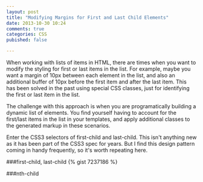 ```yaml
---
layout: post
title: "Modifying Margins for First and Last Child Elements"
date: 2013-10-30 10:24
comments: true
categories: CSS
pubished: false

---
```

When working with lists of items in HTML, there are times when you want to modify the styling for first or last items in the list. For example, maybe you want a margin of 10px between each element in the list, and also an additional buffer of 10px before the first item and after the last item. This has been solved in the past using special CSS classes, just for identifying the first or last item in the list.  

The challenge with this approach is when you are programatically building a dynamic list of elements. You find yourself having to account for the first/last items in the list in your templates, and apply additional classes to the generated markup in these scenarios.  

Enter the CSS3 selectors of first-child and last-child.  This isn't anything new as it has been part of the CSS3 spec for years.  But I find this design pattern coming in handy frequently, so it's worth repeating here.  

###first-child, last-child
{% gist 7237186 %}	

###nth-child

